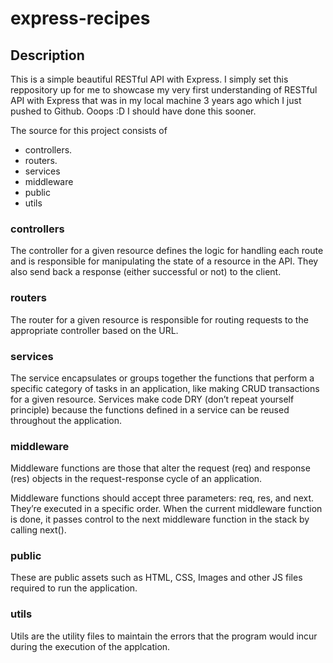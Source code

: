 # express-recipes

## Description

This is a simple beautiful RESTful API with Express. I simply set this reppository up for me to showcase my very first understanding of RESTful API with Express that was in my local machine 3 years ago which I just pushed to Github. Ooops :D I should have done this sooner. 

The source for this project consists of
  - controllers. 
  - routers. 
  - services
  - middleware
  - public
  - utils

### controllers

The controller for a given resource defines the logic for handling each route and is responsible for manipulating the state of a resource in the API. They also send back a response (either successful or not) to the client.

### routers

The router for a given resource is responsible for routing requests to the appropriate controller based on the URL.

### services

The service encapsulates or groups together the functions that perform a specific category of tasks in an application, like making CRUD transactions for a given resource. Services make code DRY (don’t repeat yourself principle) because the functions defined in a service can be reused throughout the application.

### middleware
Middleware functions are those that alter the request (req) and response (res) objects in the request-response cycle of an application.

Middleware functions should accept three parameters: req, res, and next. They’re executed in a specific order. When the current middleware function is done, it passes control to the next middleware function in the stack by calling next().

### public 

These are public assets such as HTML, CSS, Images and other JS files required to run the application. 

### utils

Utils are the utility files to maintain the errors that the program would incur during the execution of the applcation. 



